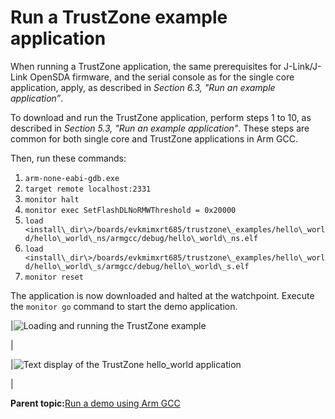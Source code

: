 # Run a TrustZone example application

When running a TrustZone application, the same prerequisites for J-Link/J-Link OpenSDA firmware, and the serial console as for the single core application, apply, as described in *Section 6.3, "Run an example application”*.

To download and run the TrustZone application, perform steps 1 to 10, as described in *Section 5.3, "Run an example application"*. These steps are common for both single core and TrustZone applications in Arm GCC.

Then, run these commands:

1.  `arm-none-eabi-gdb.exe`
2.  `target remote localhost:2331`
3.  `monitor halt`
4.  `monitor exec SetFlashDLNoRMWThreshold = 0x20000`
5.  `load <install\_dir\>/boards/evkmimxrt685/trustzone\_examples/hello\_world/hello\_world\_ns/armgcc/debug/hello\_world\_ns.elf`
6.  `load <install\_dir\>/boards/evkmimxrt685/trustzone\_examples/hello\_world/hello\_world\_s/armgcc/debug/hello\_world\_s.elf`
7.  `monitor reset`

The application is now downloaded and halted at the watchpoint. Execute the `monitor go` command to start the demo application.

|![](../images/loading_and_running_trustzone_exampl_imxrt600.png "Loading and running the
									TrustZone
									example")

|

|![](../images/text_display_trustzone_hello_world_app_lpc55xx.png "Text display of the TrustZone
									hello_world application")

|

**Parent topic:**[Run a demo using Arm GCC](../topics/run_a_demo_using_arm__gcc.md)

